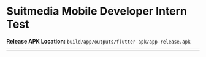 # Suitmedia Mobile Developer Intern Test

**Release APK Location:**
`build/app/outputs/flutter-apk/app-release.apk`

---